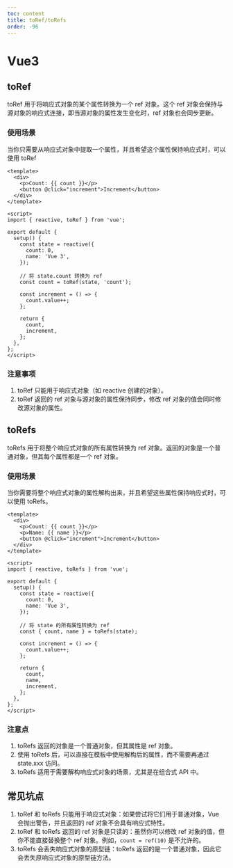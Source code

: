 ```yaml
---
toc: content
title: toRef/toRefs
order: -96
---
```


# Vue3

## toRef

toRef 用于将响应式对象的某个属性转换为一个 ref 对象。这个 ref 对象会保持与源对象的响应式连接，即当源对象的属性发生变化时，ref 对象也会同步更新。

### 使用场景

当你只需要从响应式对象中提取一个属性，并且希望这个属性保持响应式时，可以使用 toRef

```vue
<template>
  <div>
    <p>Count: {{ count }}</p>
    <button @click="increment">Increment</button>
  </div>
</template>

<script>
import { reactive, toRef } from 'vue';

export default {
  setup() {
    const state = reactive({
      count: 0,
      name: 'Vue 3',
    });

    // 将 state.count 转换为 ref
    const count = toRef(state, 'count');

    const increment = () => {
      count.value++;
    };

    return {
      count,
      increment,
    };
  },
};
</script>
```

### 注意事项

1. toRef 只能用于响应式对象（如 reactive 创建的对象）。
2. toRef 返回的 ref 对象与源对象的属性保持同步，修改 ref 对象的值会同时修改源对象的属性。

## toRefs

toRefs 用于将整个响应式对象的所有属性转换为 ref 对象。返回的对象是一个普通对象，但其每个属性都是一个 ref 对象。

### 使用场景

当你需要将整个响应式对象的属性解构出来，并且希望这些属性保持响应式时，可以使用 toRefs。

```vue
<template>
  <div>
    <p>Count: {{ count }}</p>
    <p>Name: {{ name }}</p>
    <button @click="increment">Increment</button>
  </div>
</template>

<script>
import { reactive, toRefs } from 'vue';

export default {
  setup() {
    const state = reactive({
      count: 0,
      name: 'Vue 3',
    });

    // 将 state 的所有属性转换为 ref
    const { count, name } = toRefs(state);

    const increment = () => {
      count.value++;
    };

    return {
      count,
      name,
      increment,
    };
  },
};
</script>
```

### 注意点

1. toRefs 返回的对象是一个普通对象，但其属性是 ref 对象。
2. 使用 toRefs 后，可以直接在模板中使用解构后的属性，而不需要再通过 state.xxx 访问。
3. toRefs 适用于需要解构响应式对象的场景，尤其是在组合式 API 中。

## 常见坑点

1. toRef 和 toRefs 只能用于响应式对象：如果尝试将它们用于普通对象，Vue 会抛出警告，并且返回的 ref 对象不会具有响应式特性。
2. toRef 和 toRefs 返回的 ref 对象是只读的：虽然你可以修改 ref 对象的值，但你不能直接替换整个 ref 对象。例如，`count = ref(10)` 是不允许的。
3. toRefs 会丢失响应式对象的原型链：toRefs 返回的是一个普通对象，因此它会丢失原响应式对象的原型链方法。
